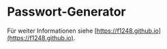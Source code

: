 # Passwort-Generator
Für weiter Informationen siehe [https://f1248.github.io](https://f1248.github.io).